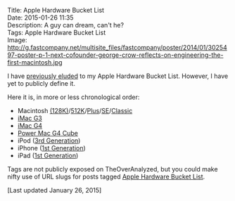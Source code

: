 Title: Apple Hardware Bucket List  
Date: 2015-01-26 11:35  
Description: A guy can dream, can't he?  
Tags: Apple Hardware Bucket List  
Image: http://g.fastcompany.net/multisite_files/fastcompany/poster/2014/01/3025497-poster-p-1-next-cofounder-george-crow-reflects-on-engineering-the-first-macintosh.jpg  

I have [previously eluded][elu] to my Apple Hardware Bucket List. However, I have yet to publicly define it.

Here it is, in more or less chronological order:

* Macintosh [(128K)][f]/[512K][s]/[Plus][t]/[SE][fo]/[Classic][fi]
* [iMac G3][wikipedia]
* [iMac G4][wikipedia 2]
* [Power Mac G4 Cube][wikipedia 3]
* iPod ([3rd Generation][wikipedia 4])
* iPhone ([1st Generation][wikipedia 5])
* iPad ([1st Generation][wikipedia 6])

Tags are not publicly exposed on TheOverAnalyzed, but you could make nifty use of URL slugs for posts tagged [Apple Hardware Bucket List][ahbl].

[Last updated January 26, 2015]

[ahbl]: /tags/Apple%20Hardware%20Bucket%20List "Posts about my Apple hardware bucket list"
[elu]: /2015/1/14/this-imac-concept-is-ridiculous-in-the-best-possible-way "My post about that neat iMac concept"
[f]: https://en.wikipedia.org/wiki/Macintosh_128K "Wikipedia: the original Macintosh"
[s]: https://en.wikipedia.org/wiki/Macintosh_512K "Wikipedia: Macintosh 512K"
[t]: https://en.wikipedia.org/wiki/Macintosh_Plus "Wikipedia: Macintosh Plus"
[fi]: https://en.wikipedia.org/wiki/Macintosh_Classic "Wikipedia: Macintosh Classic"
[fo]: https://en.wikipedia.org/wiki/Macintosh_SE "Wikipedia: Macintosh SE"
[wikipedia]: https://en.wikipedia.org/wiki/IMac_G3 "Wikipedia: iMac G3"
[wikipedia 2]: https://en.wikipedia.org/wiki/IMac_G4 "Wikipedia: iMac G4"
[wikipedia 3]: https://en.wikipedia.org/wiki/Power_Mac_G4_Cube "Wikipedia: Power Mac G4 Cube"
[wikipedia 4]: https://en.wikipedia.org/wiki/IPod_Classic#3rd_generation "Wikipedia: iPod Classic (3rd Generation)"
[wikipedia 5]: https://en.wikipedia.org/wiki/IPhone_(1st_generation) "Wikipedia: the original iPhone"
[wikipedia 6]: https://en.wikipedia.org/wiki/IPad_(1st_generation) "Wikipedia: the original iPad"